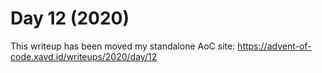 # Day 12 (2020)

This writeup has been moved my standalone AoC site: https://advent-of-code.xavd.id/writeups/2020/day/12

